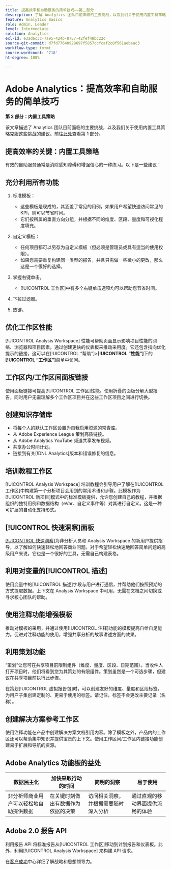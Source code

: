 ```yaml
---
title: 提高效率和自助服务的简单技巧——第二部分
description: 了解 Analytics 团队目前面临的主要挑战，以及我们关于使用内置工具策略克服这些挑战的建议。
feature: Analytics Basics
role: Admin, Leader
level: Intermediate
solution: Analytics
exl-id: e3ad6c3c-7a95-424b-8757-42fef48bc22c
source-git-commit: d7fd77640928697f5857ccfcaf2c0f561aebeac3
workflow-type: tm+mt
source-wordcount: '718'
ht-degree: 100%

---
```


# Adobe Analytics：提高效率和自助服务的简单技巧

**第 2 部分：内置工具策略**

该文章描述了 Analytics 团队目前面临的主要挑战，以及我们关于使用内置工具策略克服这些挑战的建议。前往[此处](/help/strategy/analytics-simple-hacks-for-efficiency-part-one.md)查看第 1 部分。

## 提高效率的关键：内置工具策略

有效的自助服务通常是消除感知障碍和增强信心的一种练习。以下是一些建议：

## 充分利用所有功能

1. 标准模板：

   * 这些模板是现成的，其涵盖了常见的用例，如果用户希望快速访问常见的 KPI，则可以节省时间。
   * 它们按所属的垂直方向分组，并根据不同的维度、区段、量度和可视化程度填充。

1. 自定义模板：

   * 任何项目都可以另存为自定义模板（但必须是管理员或具有适当的使用权限）。
   * 如果您需要重复构建同一类型的报告，并且只需做一些微小的更改，那么这是一个很好的选择。

1. 掌握右键单击。

   * [!UICONTROL 工作区]中有多个右键单击选项均可以帮助您节省时间。

1. 下拉过滤器。

1. 热键。

## 优化工作区性能

[!UICONTROL Analysis Workspace] 性能可帮助页面显示影响项目性能的网络、浏览器和项目因素。通过创建更快的仪表板来推动采用度。它还包含指向优化提示的链接，这可以在[!UICONTROL “帮助”]>**[!UICONTROL “性能”]**&#x200B;下的&#x200B;**[!UICONTROL “工作区”]**&#x200B;菜单中访问。

## 工作区内/工作区间面板链接

使用面板链接可提高[!UICONTROL 工作区]性能。使用折叠的面板分解大型报告，同时用户无需理解多个工作区项目并在这些工作区项目之间进行切换。

## 创建知识存储库

* 将每个人的默认工作区设置为自我启用资源的常青库。
* 从 Adobe Experience League 策划高质链接。
* 从 Adobe Analytics YouTube 频道共享发布视频。
* 共享办公时间计划。
* 链接到有关[!DNL Analytics]版本和错误修复的信息。

## 培训教程工作区

[!UICONTROL Analysis Workspace] 培训教程会引导用户了解在[!UICONTROL 工作区]中构建第一个分析项目会用到的常用术语和步骤。此模板作为[!UICONTROL 新项目]模式中的标准模板提供，允许您创建自己的教程，并根据组织的独特用例和数据结构（eVar、自定义事件等）对其进行自定义。这是一种可扩展的自动化支持形式。

## [!UICONTROL 快速洞察]面板

[[!UICONTROL 快速洞察]](https://experienceleague.adobe.com/docs/analytics/analyze/analysis-workspace/panels/quickinsight.html?lang=cn)为非分析人员和 Analysis Workspace 的新用户提供指导，以了解如何快速轻松地回答商业问题。对于希望轻松快速地回答简单问题的高级用户来说，它也是一个很好的工具，无需自己构建表格。

## 利用对变量的[!UICONTROL 描述]

使用变量中的[!UICONTROL 描述]字段与用户进行通信，并帮助他们按照预期的方式提取数据。上下文在 Analysis Workspace 中可用，无需在文档之间切换或寻求核心团队的帮助。

## 使用注释功能增强模板

推动对模板的采用，并通过使用[!UICONTROL 注释]功能的模板提高自给自足能力。促进对注释功能的使用，增强共享分析的故事讲述方面的效果。

## 利用策划功能

“策划”让您可在共享项目前限制组件（维度、量度、区段、日期范围）。当收件人打开项目时，他们将看到您为其策划的有限组件。策划虽然是一个可选步骤，但建议在共享项目前执行此步骤。

在策划[!UICONTROL 虚拟报告包]时，可以创建友好的维度、量度和区段标签。为用户子集创建定制的、更易于使用的标签。请记住，标签不会更改主要记录（名称）。

## 创建解决方案参考工作区

使用注释功能在产品中创建解决方案文档引用内容。除了模板之外，产品内的工作区还可以帮助集中知识并提供宝贵的上下文。使用工作区间/工作区内链接功能创建易于扩展和导航的资源。

## Adobe Analytics 功能板的益处

| 数据民主化 | 加快采取行动的时间 | 简明的洞察 | 易于使用 |
| --- | --- | --- | --- |
| 非分析师商业用户可以轻松地自助提供数据 | 在关键时刻做出有数据作为依据的决策 | 访问相关洞察，并根据需要随时深入分析 | 通过直观的移动界面提供流畅的体验 |

## Adobe 2.0 报告 API

利用报告 API 将标准报告从[!UICONTROL 工作区]移动到计划报告和仪表板。此外，利用[!UICONTROL  Analysis Workspace] 来构建 API 请求。

在[客户成功](https://experienceleague.adobe.com/docs/customer-success/customer-success/overview.html?lang=zh-Hans)中心详细了解战略和思想领导力。